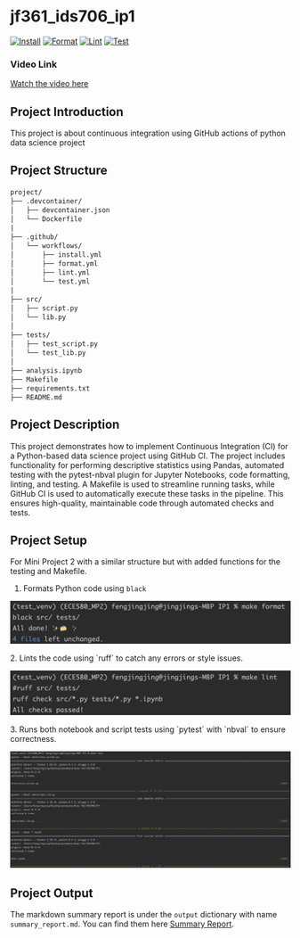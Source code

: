 # jf361_ids706_ip1
[![Install](https://github.com/siyiia/jf361_ids706_ip1/actions/workflows/install.yml/badge.svg)](https://github.com/siyiia/jf361_ids706_ip1/actions/workflows/install.yml)
[![Format](https://github.com/siyiia/jf361_ids706_ip1/actions/workflows/format.yml/badge.svg)](https://github.com/siyiia/jf361_ids706_ip1/actions/workflows/format.yml)
[![Lint](https://github.com/siyiia/jf361_ids706_ip1/actions/workflows/lint.yml/badge.svg)](https://github.com/siyiia/jf361_ids706_ip1/actions/workflows/lint.yml)
[![Test](https://github.com/siyiia/jf361_ids706_ip1/actions/workflows/test.yml/badge.svg)](https://github.com/siyiia/jf361_ids706_ip1/actions/workflows/test.yml)

### Video Link
[Watch the video here](https://youtu.be/4voIdhXp2YE)

## Project Introduction
This project is about continuous integration using GitHub actions of python data science project

## Project Structure
```angular2html
project/
├── .devcontainer/
│   ├── devcontainer.json
│   └── Dockerfile
|
├── .github/
│   └── workflows/
│       ├── install.yml
│       ├── format.yml
│       ├── lint.yml
│       └── test.yml
|
├── src/
│   ├── script.py
│   └── lib.py
│
├── tests/
│   ├── test_script.py 
│   └── test_lib.py
│
├── analysis.ipynb
├── Makefile
├── requirements.txt
├── README.md
```

## Project Description
This project demonstrates how to implement Continuous Integration (CI) for a Python-based data science project using GitHub CI. The project includes functionality for performing descriptive statistics using Pandas, automated testing with the pytest-nbval plugin for Jupyter Notebooks, code formatting, linting, and testing. A Makefile is used to streamline running tasks, while GitHub CI is used to automatically execute these tasks in the pipeline. This ensures high-quality, maintainable code through automated checks and tests.

## Project Setup
For Mini Project 2 with a similar structure but with added functions for the testing and Makefile.
1. Formats Python code using `black`
<p align="center">
  <img src="screenshots/format.png" />
</p>
2. Lints the code using `ruff` to catch any errors or style issues.
<p align="center">
  <img src="screenshots/lint.png" />
</p>
3. Runs both notebook and script tests using `pytest` with `nbval` to ensure correctness.
<p align="center">
  <img src="screenshots/test.png" />
</p>

## Project Output
The markdown summary report is under the `output` dictionary with name `summary_report.md`. You can find them here [Summary Report](./output/summary_report.md).
